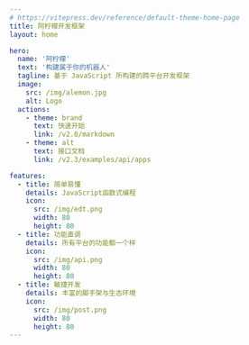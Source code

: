 ```yaml
---
# https://vitepress.dev/reference/default-theme-home-page
title: 阿柠檬开发框架
layout: home

hero:
  name: '阿柠檬'
  text: '构建属于你的机器人'
  tagline: 基于 JavaScript 所构建的跨平台开发框架
  image:
    src: /img/alemon.jpg
    alt: Logo
  actions:
    - theme: brand
      text: 快速开始
      link: /v2.0/markdown
    - theme: alt
      text: 接口文档
      link: /v2.3/examples/api/apps

features:
  - title: 简单易懂
    details: JavaScript函数式编程
    icon:
      src: /img/edt.png
      width: 80
      height: 80
  - title: 功能直调
    details: 所有平台的功能都一个样
    icon:
      src: /img/api.png
      width: 80
      height: 80
  - title: 敏捷开发
    details: 丰富的脚手架与生态环境
    icon:
      src: /img/post.png
      width: 80
      height: 80
---
```

